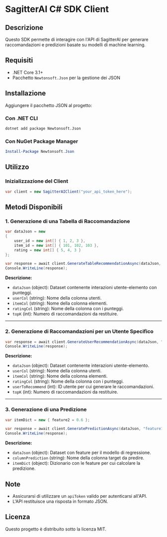 # SagitterAI C# SDK Client

## Descrizione
Questo SDK permette di interagire con l'API di SagitterAI per generare raccomandazioni e predizioni basate su modelli di machine learning.

## Requisiti
- .NET Core 3.1+
- Pacchetto `Newtonsoft.Json` per la gestione dei JSON

## Installazione
Aggiungere il pacchetto JSON al progetto:

### Con .NET CLI
```bash
dotnet add package Newtonsoft.Json
```

### Con NuGet Package Manager
```powershell
Install-Package Newtonsoft.Json
```

## Utilizzo

### Inizializzazione del Client
```csharp
var client = new SagitterAIClient("your_api_token_here");
```

## Metodi Disponibili

### 1. Generazione di una Tabella di Raccomandazione
```csharp
var dataJson = new
{
    user_id = new int[] { 1, 2, 3 },
    item_id = new int[] { 101, 102, 103 },
    rating = new int[] { 5, 4, 3 }
};

var response = await client.GenerateTableRecommendationAsync(dataJson, "user_id", "item_id", "rating", 5);
Console.WriteLine(response);
```
**Descrizione:**
- `dataJson` (object): Dataset contenente interazioni utente-elemento con punteggi.
- `userCol` (string): Nome della colonna utenti.
- `itemCol` (string): Nome della colonna elementi.
- `ratingCol` (string): Nome della colonna con i punteggi.
- `topK` (int): Numero di raccomandazioni da restituire.

---

### 2. Generazione di Raccomandazioni per un Utente Specifico
```csharp
var response = await client.GenerateUserRecommendationAsync(dataJson, "user_id", "item_id", "rating", 1, 5);
Console.WriteLine(response);
```
**Descrizione:**
- `dataJson` (object): Dataset contenente interazioni utente-elemento.
- `userCol` (string): Nome della colonna utenti.
- `itemCol` (string): Nome della colonna elementi.
- `ratingCol` (string): Nome della colonna con i punteggi.
- `userToRecommend` (int): ID utente per cui generare le raccomandazioni.
- `topK` (int): Numero di raccomandazioni da restituire.

---

### 3. Generazione di una Predizione
```csharp
var itemDict = new { feature2 = 0.6 };

var response = await client.GeneratePredictionAsync(dataJson, "feature1", itemDict);
Console.WriteLine(response);
```
**Descrizione:**
- `dataJson` (object): Dataset con feature per il modello di regressione.
- `columnPrediction` (string): Nome della colonna target da predire.
- `itemDict` (object): Dizionario con le feature per cui calcolare la predizione.

## Note
- Assicurarsi di utilizzare un `apiToken` valido per autenticarsi all'API.
- L'API restituisce una risposta in formato JSON.

## Licenza
Questo progetto è distribuito sotto la licenza MIT.


